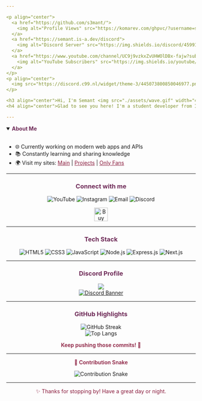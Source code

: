 ```yaml
---

<p align="center">
  <a href="https://github.com/s3mant/">
    <img alt="Profile Views" src="https://komarev.com/ghpvc/?username=s3mant&style=flat-square&color=6e2a57" />
  </a>
  <a href="https://semant.is-a.dev/discord">
    <img alt="Discord Server" src="https://img.shields.io/discord/459910889924067358?label=Discord&logo=discord&logoColor=white&style=flat-square&color=6e2a57" />
  </a>
  <a href="https://www.youtube.com/channel/UC9j9vzkxZvUHWOlDBx-fajw?sub_confirmation=1">
    <img alt="YouTube Subscribers" src="https://img.shields.io/youtube/channel/subscribers/UC9j9vzkxZvUHWOlDBx-fajw?label=YouTube&logo=youtube&logoColor=white&style=flat-square&color=6e2a57" />
  </a>
</p>
<p align="center">
  <img src="https://discord.c99.nl/widget/theme-3/445073800850046977.png" />
</p>

<h3 align="center">Hi, I'm Semant <img src="./assets/wave.gif" width="40px" /></h3>
<h4 align="center">Glad to see you here! I'm a student developer from India <img src="https://upload.wikimedia.org/wikipedia/en/4/41/Flag_of_India.svg" width="18px" /></h4>

---
```


<details open>
  <summary><strong style="color:#6e2a57;">About Me</strong></summary>
  <br>
  <ul>
    <li>🌐 Currently working on modern web apps and APIs</li>
    <li>📚 Constantly learning and sharing knowledge</li>
    <li>🌍 Visit my sites: 
      <a href="https://semant.localplayer.dev" style="color:#8b1e3f;">Main</a> | 
      <a href="https://semant.is-a.dev/projects" style="color:#8b1e3f;">Projects</a> | 
      <a href="https://semant.only-fans.club" style="color:#8b1e3f;">Only Fans</a>
    </li>
  </ul>
</details>

---

<h3 align="center" style="color:#6e2a57;">Connect with me</h3>
<p align="center">
  <a href="https://www.youtube.com/channel/UC9j9vzkxZvUHWOlDBx-fajw?sub_confirmation=1" target="_blank" rel="noopener" style="text-decoration:none;">
    <img alt="YouTube" src="https://img.shields.io/badge/YouTube-%236e2a57.svg?style=for-the-badge&logo=youtube&logoColor=white" />
  </a>
  <a href="https://instagram.com/semantpanda" target="_blank" rel="noopener" style="text-decoration:none;">
    <img alt="Instagram" src="https://img.shields.io/badge/Instagram-%236e2a57.svg?style=for-the-badge&logo=instagram&logoColor=white" />
  </a>
  <a href="mailto:contact@semant.is-a.dev" target="_blank" rel="noopener" style="text-decoration:none;">
    <img alt="Email" src="https://img.shields.io/badge/Email-%236e2a57.svg?style=for-the-badge&logo=gmail&logoColor=white" />
  </a>
  <a href="https://semant.is-a.dev/discord" target="_blank" rel="noopener" style="text-decoration:none;">
    <img alt="Discord" src="https://img.shields.io/badge/Discord-%236e2a57.svg?style=for-the-badge&logo=discord&logoColor=white" />
  </a>
</p>

<p align="center" style="margin-top: 8px;">
  <a href="https://ko-fi.com/semant" target="_blank" rel="noopener" style="text-decoration:none;">
    <img src="https://cdn.ko-fi.com/cdn/kofi3.png?v=3" height="36px" alt="Buy Me a Coffee" />
  </a>
</p>

---

<h3 align="center" style="color:#6e2a57;">Tech Stack</h3>
<p align="center">
  <img alt="HTML5" src="https://img.shields.io/badge/HTML5-%236e2a57.svg?style=for-the-badge&logo=html5&logoColor=white" />
  <img alt="CSS3" src="https://img.shields.io/badge/CSS3-%236e2a57.svg?style=for-the-badge&logo=css3&logoColor=white" />
  <img alt="JavaScript" src="https://img.shields.io/badge/JavaScript-%236e2a57.svg?style=for-the-badge&logo=javascript&logoColor=white" />
  <img alt="Node.js" src="https://img.shields.io/badge/Node.js-%236e2a57.svg?style=for-the-badge&logo=node.js&logoColor=white" />
  <img alt="Express.js" src="https://img.shields.io/badge/Express.js-%236e2a57.svg?style=for-the-badge&logo=express&logoColor=white" />
  <img alt="Next.js" src="https://img.shields.io/badge/Next.js-%236e2a57.svg?style=for-the-badge&logo=next.js&logoColor=white" />
</p>

---

<h3 align="center" style="color:#6e2a57;">Discord Profile</h3>
<p align="center">
  
  <a href="https://discord.com/users/445073800850046977">
    <img src="https://lanyard.cnrad.dev/api/445073800850046977?idleMessage=Living%20Life&hideTimestamp=true&hideActivity=true&theme=dark" />
  </a> <br/>
  <a href="https://semant.is-a.dev/discord" target="_blank" rel="noopener">
    <img alt="Discord Banner" src="https://discordapp.com/api/guilds/459910889924067358/widget.png?style=banner2" />
  </a>

</p>

---

<h3 align="center" style="color:#6e2a57;">GitHub Highlights</h3>

<p align="center">
  <img alt="GitHub Streak" src="https://github-readme-streak-stats.herokuapp.com/?user=s3mant&theme=dark&hide_border=true&date_format=M%20j%5B%2C%20Y%5D&background=rgba(46,26,42,0.71)&ring=8b1e3f&fire=de1032&currStreakLabel=ccc" />
<br/>
  <img alt="Top Langs" src="https://github-readme-stats.vercel.app/api/top-langs/?username=s3mant&show_icons=true&count_private=true&theme=dark&hide_border=true&bg_color=141414&title_color=ccc&icon_color=de1032&text_color=ccc&layout=compact" />
</p>

<p align="center" style="color:#8b1e3f; font-weight:600; margin-top:8px;">
  Keep pushing those commits! 🚀
</p>

---


<p align="center" style="color:#8b1e3f; font-weight:600;">🐍 Contribution Snake</p>
<p align="center">
  <img alt="Contribution Snake" src="https://github.com/s3mant/s3mant/blob/snake/github-contribution-grid-snake.svg" />
</p>

---

<p align="center" style="color:#8b1e3f;">✨ Thanks for stopping by! Have a great day or night.</p>
